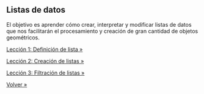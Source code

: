 ## Listas de datos

El objetivo es aprender cómo crear, interpretar y modificar listas de datos que
nos facilitarán el procesamiento y creación de gran cantidad de objetos
geométricos.

[Lección 1: Definición de lista »](./01-definicion)

[Lección 2: Creación de listas »](./02-creacion)

[Lección 3: Filtración de listas »](./03-filtracion)

[Volver »](..)
